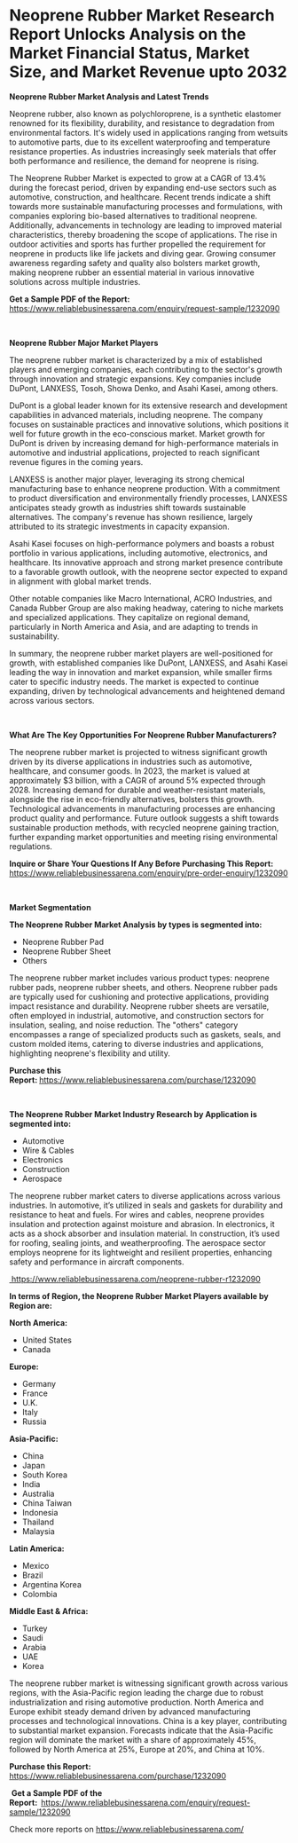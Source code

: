 <p><h1>Neoprene Rubber Market Research Report Unlocks Analysis on the Market Financial Status, Market Size, and Market Revenue upto 2032</h1></p><p><strong>Neoprene Rubber Market Analysis and Latest Trends</strong></p>
<p><p>Neoprene rubber, also known as polychloroprene, is a synthetic elastomer renowned for its flexibility, durability, and resistance to degradation from environmental factors. It's widely used in applications ranging from wetsuits to automotive parts, due to its excellent waterproofing and temperature resistance properties. As industries increasingly seek materials that offer both performance and resilience, the demand for neoprene is rising.</p><p>The Neoprene Rubber Market is expected to grow at a CAGR of 13.4% during the forecast period, driven by expanding end-use sectors such as automotive, construction, and healthcare. Recent trends indicate a shift towards more sustainable manufacturing processes and formulations, with companies exploring bio-based alternatives to traditional neoprene. Additionally, advancements in technology are leading to improved material characteristics, thereby broadening the scope of applications. The rise in outdoor activities and sports has further propelled the requirement for neoprene in products like life jackets and diving gear. Growing consumer awareness regarding safety and quality also bolsters market growth, making neoprene rubber an essential material in various innovative solutions across multiple industries.</p></p>
<p><strong>Get a Sample PDF of the Report:&nbsp;</strong> <a href="https://www.reliablebusinessarena.com/enquiry/request-sample/1232090?utm_campaign=2217&utm_medium=2&utm_source=Github&utm_content=ia&utm_term=28022025&utm_id=neoprene-rubber">https://www.reliablebusinessarena.com/enquiry/request-sample/1232090</a></p>
<p>&nbsp;</p>
<p><strong>Neoprene Rubber Major Market Players</strong></p>
<p><p>The neoprene rubber market is characterized by a mix of established players and emerging companies, each contributing to the sector's growth through innovation and strategic expansions. Key companies include DuPont, LANXESS, Tosoh, Showa Denko, and Asahi Kasei, among others.</p><p>DuPont is a global leader known for its extensive research and development capabilities in advanced materials, including neoprene. The company focuses on sustainable practices and innovative solutions, which positions it well for future growth in the eco-conscious market. Market growth for DuPont is driven by increasing demand for high-performance materials in automotive and industrial applications, projected to reach significant revenue figures in the coming years.</p><p>LANXESS is another major player, leveraging its strong chemical manufacturing base to enhance neoprene production. With a commitment to product diversification and environmentally friendly processes, LANXESS anticipates steady growth as industries shift towards sustainable alternatives. The company's revenue has shown resilience, largely attributed to its strategic investments in capacity expansion.</p><p>Asahi Kasei focuses on high-performance polymers and boasts a robust portfolio in various applications, including automotive, electronics, and healthcare. Its innovative approach and strong market presence contribute to a favorable growth outlook, with the neoprene sector expected to expand in alignment with global market trends.</p><p>Other notable companies like Macro International, ACRO Industries, and Canada Rubber Group are also making headway, catering to niche markets and specialized applications. They capitalize on regional demand, particularly in North America and Asia, and are adapting to trends in sustainability.</p><p>In summary, the neoprene rubber market players are well-positioned for growth, with established companies like DuPont, LANXESS, and Asahi Kasei leading the way in innovation and market expansion, while smaller firms cater to specific industry needs. The market is expected to continue expanding, driven by technological advancements and heightened demand across various sectors.</p></p>
<p>&nbsp;</p>
<p><strong>What Are The Key Opportunities For Neoprene Rubber Manufacturers?</strong></p>
<p><p>The neoprene rubber market is projected to witness significant growth driven by its diverse applications in industries such as automotive, healthcare, and consumer goods. In 2023, the market is valued at approximately $3 billion, with a CAGR of around 5% expected through 2028. Increasing demand for durable and weather-resistant materials, alongside the rise in eco-friendly alternatives, bolsters this growth. Technological advancements in manufacturing processes are enhancing product quality and performance. Future outlook suggests a shift towards sustainable production methods, with recycled neoprene gaining traction, further expanding market opportunities and meeting rising environmental regulations.</p></p>
<p><strong>Inquire or Share Your Questions If Any Before Purchasing This Report:</strong> <a href="https://www.reliablebusinessarena.com/enquiry/pre-order-enquiry/1232090?utm_campaign=2217&utm_medium=2&utm_source=Github&utm_content=ia&utm_term=28022025&utm_id=neoprene-rubber">https://www.reliablebusinessarena.com/enquiry/pre-order-enquiry/1232090</a></p>
<p>&nbsp;</p>
<p><strong>Market Segmentation</strong></p>
<p><strong>The Neoprene Rubber Market Analysis by types is segmented into:</strong></p>
<p><ul><li>Neoprene Rubber Pad</li><li>Neoprene Rubber Sheet</li><li>Others</li></ul></p>
<p><p>The neoprene rubber market includes various product types: neoprene rubber pads, neoprene rubber sheets, and others. Neoprene rubber pads are typically used for cushioning and protective applications, providing impact resistance and durability. Neoprene rubber sheets are versatile, often employed in industrial, automotive, and construction sectors for insulation, sealing, and noise reduction. The "others" category encompasses a range of specialized products such as gaskets, seals, and custom molded items, catering to diverse industries and applications, highlighting neoprene's flexibility and utility.</p></p>
<p><strong>Purchase this Report:&nbsp;</strong><a href="https://www.reliablebusinessarena.com/purchase/1232090?utm_campaign=2217&utm_medium=2&utm_source=Github&utm_content=ia&utm_term=28022025&utm_id=neoprene-rubber">https://www.reliablebusinessarena.com/purchase/1232090</a></p>
<p>&nbsp;</p>
<p><strong>The Neoprene Rubber Market Industry Research by Application is segmented into:</strong></p>
<p><ul><li>Automotive</li><li>Wire & Cables</li><li>Electronics</li><li>Construction</li><li>Aerospace</li></ul></p>
<p><p>The neoprene rubber market caters to diverse applications across various industries. In automotive, it’s utilized in seals and gaskets for durability and resistance to heat and fuels. For wires and cables, neoprene provides insulation and protection against moisture and abrasion. In electronics, it acts as a shock absorber and insulation material. In construction, it’s used for roofing, sealing joints, and weatherproofing. The aerospace sector employs neoprene for its lightweight and resilient properties, enhancing safety and performance in aircraft components.</p></p>
<p><a href="https://www.reliablebusinessarena.com/neoprene-rubber-r1232090?utm_campaign=2217&utm_medium=2&utm_source=Github&utm_content=ia&utm_term=28022025&utm_id=neoprene-rubber">&nbsp;https://www.reliablebusinessarena.com/neoprene-rubber-r1232090</a></p>
<p><strong>In terms of Region, the Neoprene Rubber Market Players available by Region are:</strong></p>
<p>
    <p> <strong> North America: </strong>
        <ul>
            <li>United States</li>
            <li>Canada</li>
        </ul>
        </p> 
    <p> <strong> Europe: </strong>
        <ul>
            <li>Germany</li>
            <li>France</li>
            <li>U.K.</li>
            <li>Italy</li>
            <li>Russia</li>
        </ul>
        </p> 
    <p> <strong> Asia-Pacific: </strong>
        <ul>
            <li>China</li>
            <li>Japan</li>
            <li>South Korea</li>
            <li>India</li>
            <li>Australia</li>
            <li>China Taiwan</li>
            <li>Indonesia</li>
            <li>Thailand</li>
            <li>Malaysia</li>
        </ul>
        </p> 
    <p> <strong> Latin America: </strong>
        <ul>
            <li>Mexico</li>
            <li>Brazil</li>
            <li>Argentina Korea</li>
            <li>Colombia</li>
        </ul>
        </p> 
    <p> <strong> Middle East & Africa: </strong>
        <ul>
            <li>Turkey</li>
            <li>Saudi</li>
            <li>Arabia</li>
            <li>UAE</li>
            <li>Korea</li>
        </ul>
    </p>
    </p>
<p><p>The neoprene rubber market is witnessing significant growth across various regions, with the Asia-Pacific region leading the charge due to robust industrialization and rising automotive production. North America and Europe exhibit steady demand driven by advanced manufacturing processes and technological innovations. China is a key player, contributing to substantial market expansion. Forecasts indicate that the Asia-Pacific region will dominate the market with a share of approximately 45%, followed by North America at 25%, Europe at 20%, and China at 10%.</p></p>
<p><strong>Purchase this Report: </strong><a href="https://www.reliablebusinessarena.com/purchase/1232090?utm_campaign=2217&utm_medium=2&utm_source=Github&utm_content=ia&utm_term=28022025&utm_id=neoprene-rubber">https://www.reliablebusinessarena.com/purchase/1232090</a></p>
<p>&nbsp;<strong>Get a Sample PDF of the Report:&nbsp;&nbsp;</strong><a href="https://www.reliablebusinessarena.com/enquiry/request-sample/1232090?utm_campaign=2217&utm_medium=2&utm_source=Github&utm_content=ia&utm_term=28022025&utm_id=neoprene-rubber">https://www.reliablebusinessarena.com/enquiry/request-sample/1232090</a></p>
<p><strong></strong></p>
<p>Check more reports on <a href="https://www.reliablebusinessarena.com/?utm_campaign=2217&utm_medium=2&utm_source=Github&utm_content=ia&utm_term=28022025&utm_id=neoprene-rubber">https://www.reliablebusinessarena.com/</a></p>